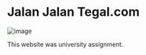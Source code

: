 # Jalan Jalan Tegal.com
![image](https://user-images.githubusercontent.com/51121711/210391657-7922b2b8-fa48-4616-9b3a-9835ab0425ac.png)

This website was university assignment.
